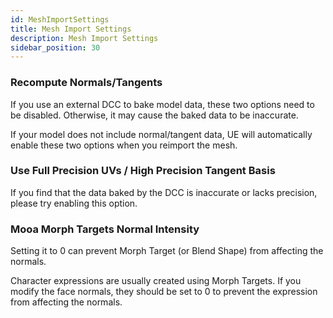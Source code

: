 ```yaml
---
id: MeshImportSettings
title: Mesh Import Settings
description: Mesh Import Settings
sidebar_position: 30
---
```


### Recompute Normals/Tangents
If you use an external DCC to bake model data, these two options need to be disabled. Otherwise, it may cause the baked data to be inaccurate.

If your model does not include normal/tangent data, UE will automatically enable these two options when you reimport the mesh.

### Use Full Precision UVs / High Precision Tangent Basis
If you find that the data baked by the DCC is inaccurate or lacks precision, please try enabling this option.

### Mooa Morph Targets Normal Intensity
Setting it to 0 can prevent Morph Target (or Blend Shape) from affecting the normals.

Character expressions are usually created using Morph Targets. If you modify the face normals, they should be set to 0 to prevent the expression from affecting the normals.
